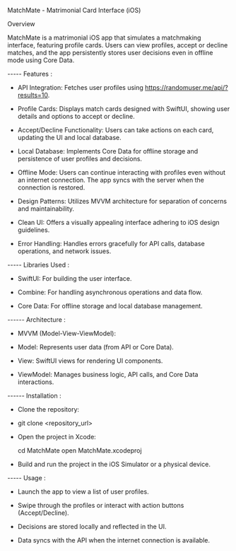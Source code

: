 MatchMate - Matrimonial Card Interface (iOS)

Overview

MatchMate is a matrimonial iOS app that simulates a matchmaking interface, featuring profile cards. Users can view profiles, accept or decline matches, and the app persistently stores user decisions even in offline mode using Core Data.

----- Features :

 - API Integration: Fetches user profiles using https://randomuser.me/api/?results=10.

 - Profile Cards: Displays match cards designed with SwiftUI, showing user details and options to accept or decline.

 - Accept/Decline Functionality: Users can take actions on each card, updating the UI and local database.

 - Local Database: Implements Core Data for offline storage and persistence of user profiles and decisions.

 - Offline Mode: Users can continue interacting with profiles even without an internet connection. The app syncs with the server when the connection is restored.

 - Design Patterns: Utilizes MVVM architecture for separation of concerns and maintainability.

 - Clean UI: Offers a visually appealing interface adhering to iOS design guidelines.

 - Error Handling: Handles errors gracefully for API calls, database operations, and network issues.

----- Libraries Used :

 - SwiftUI: For building the user interface.

 - Combine: For handling asynchronous operations and data flow.

 - Core Data: For offline storage and local database management.

------ Architecture :

 - MVVM (Model-View-ViewModel):

 - Model: Represents user data (from API or Core Data).

 - View: SwiftUI views for rendering UI components.

 - ViewModel: Manages business logic, API calls, and Core Data interactions.

------ Installation :

 - Clone the repository:

 - git clone <repository_url>

 - Open the project in Xcode:

   cd MatchMate
   open MatchMate.xcodeproj

 - Build and run the project in the iOS Simulator or a physical device.

-----  Usage :

 - Launch the app to view a list of user profiles.

 - Swipe through the profiles or interact with action buttons (Accept/Decline).

 - Decisions are stored locally and reflected in the UI.

 - Data syncs with the API when the internet connection is available.
